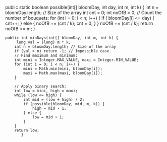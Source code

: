 public static boolean possible(int[] bloomDay, int day, int m, int k) {
        int n = bloomDay.length; // Size of the array
        int cnt = 0;
        int noOfB = 0;
        // Count the number of bouquets:
        for (int i = 0; i < n; i++) {
            if ( bloomDay[i] <= day) {
                cnt++;
            } else {
                noOfB += (cnt / k);
                cnt = 0;
            }
        }
        noOfB += (cnt / k);
        return noOfB >= m;
    }

    public int minDays(int[] bloomDay, int m, int k) {
         long val = (long) m * k;
        int n = bloomDay.length; // Size of the array
        if (val > n) return -1; // Impossible case.
        // Find maximum and minimum:
        int mini = Integer.MAX_VALUE, maxi = Integer.MIN_VALUE;
        for (int i = 0; i < n; i++) {
            mini = Math.min(mini, bloomDay[i]);
            maxi = Math.max(maxi, bloomDay[i]);
        }

        // Apply binary search:
        int low = mini, high = maxi;
        while (low <= high) {
            int mid = (low + high) / 2;
            if (possible(bloomDay, mid, m, k)) {
                high = mid - 1;
            } else {
                low = mid + 1;
            }
        }
        return low;
           }
